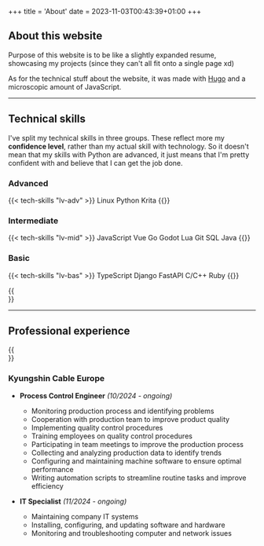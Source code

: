+++
title = 'About'
date = 2023-11-03T00:43:39+01:00
+++

## About this website

Purpose of this website is to be like a slightly expanded resume, showcasing my projects (since they can't all fit onto a single page xd)

As for the technical stuff about the website, it was made with [Hugo](https://gohugo.io/) and a microscopic amount of JavaScript.

---

## Technical skills

I've split my technical skills in three groups. These reflect more my **confidence level**, rather than my actual skill with technology.
So it doesn't mean that my skills with Python are advanced, it just means that I'm pretty confident with and believe that I can get the job done.

### Advanced

{{< tech-skills "lv-adv" >}}
Linux
Python
Krita
{{</tech-skills>}}

### Intermediate

{{< tech-skills "lv-mid" >}}
JavaScript
Vue
Go
Godot
Lua
Git
SQL
Java
{{</tech-skills>}}

### Basic

{{< tech-skills "lv-bas" >}}
TypeScript
Django
FastAPI
C/C++
Ruby
{{</tech-skills>}}

{{<br>}}

---

## Professional experience

{{<br>}}

### Kyungshin Cable Europe

- **Process Control Engineer** _(10/2024 - ongoing)_
    - Monitoring production process and identifying problems
    - Cooperation with production team to improve product quality
    - Implementing quality control procedures
    - Training employees on quality control procedures
    - Participating in team meetings to improve the production process
    - Collecting and analyzing production data to identify trends
    - Configuring and maintaining machine software to ensure optimal performance
    - Writing automation scripts to streamline routine tasks and improve efficiency

- **IT Specialist** _(11/2024 - ongoing)_
    - Maintaining company IT systems
    - Installing, configuring, and updating software and hardware
    - Monitoring and troubleshooting computer and network issues
